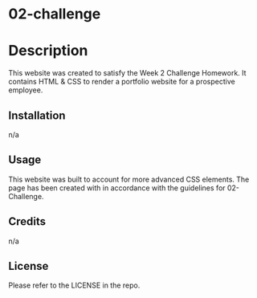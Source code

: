 # 02-challenge

# Description

This website was created to satisfy the Week 2 Challenge Homework. It contains HTML & CSS to render a portfolio website for a prospective employee.

## Installation

n/a 

## Usage

This website was built to account for more advanced CSS elements. The page has been created with in accordance with the guidelines for 02-Challenge.

## Credits

n/a

## License

Please refer to the LICENSE in the repo.